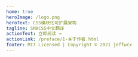 ```yaml
---
home: true
heroImage: /logo.png
heroText: CSS模块化可扩展架构
tagline: SMACSS中文翻译
actionText: 立即阅读 →
actionLink: /preface/1-关于作者.html
footer: MIT Licensed | Copyright © 2021 jeffwcx
---
```

